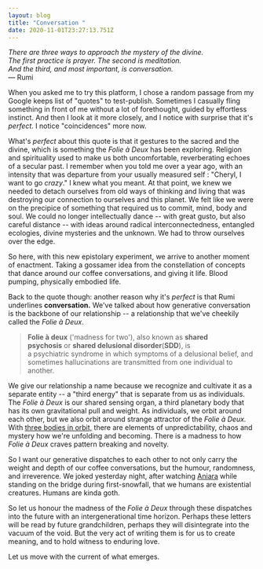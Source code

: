 ```yaml
---
layout: blog
title: "Conversation "
date: 2020-11-01T23:27:13.751Z
---
```

*There are three ways to approach the mystery of the divine.*\
*The first practice is prayer. The second is meditation.*\
*And the third, and most important, is conversation.*\
— Rumi

When you asked me to try this platform, I chose a random passage from my Google keeps list of "quotes" to test-publish. Sometimes I casually fling something in front of me without a lot of forethought, guided by effortless instinct. And then I look at it more closely, and I notice with surprise that it's *perfect*. I notice "coincidences" more now. 

What's *perfect* about this quote is that it gestures to the sacred and the divine, which is something the *Folie à Deux* has been exploring. Religion and spirituality used to make us both uncomfortable, reverberating echoes of a secular past. I remember when you told me over a year ago, with an intensity that was departure from your usually measured self : "Cheryl, I want to go *crazy*." I knew what you meant. At that point, we knew we needed to detach ourselves from old ways of thinking and living that was destroying our connection to ourselves and this planet. We felt like we were on the precipice of something that required us to commit, mind, body and soul. We could no longer intellectually dance -- with great gusto, but also careful distance -- with ideas around radical interconnectedness, entangled ecologies, divine mysteries and the unknown. We had to throw ourselves over the edge. 

So here, with this new epistolary experiment, we arrive to another moment of enactment. Taking a gossamer idea from the constellation of concepts that dance around our coffee conversations, and giving it life. Blood pumping, physically embodied life. 

Back to the quote though: another reason why it's *perfect* is that Rumi underlines **conversation.** We've talked about how generative conversation is the backbone of our relationship -- a relationship that we've cheekily called the *Folie à Deux*. 

> **Folie à deux** ('madness for two'), also known as **shared psychosis**[](https://en.wikipedia.org/wiki/Folie_%C3%A0_deux#cite_note-2) or **shared delusional disorder**(**SDD**), is a psychiatric syndrome in which symptoms of a delusional belief, and sometimes hallucinations are transmitted from one individual to another.[](https://en.wikipedia.org/wiki/Folie_%C3%A0_deux#cite_note-eastman-5)

We give our relationship a name because we recognize and cultivate it as a separate entity -- a "third energy" that is separate from us as individuals. The *Folie à Deux* is our shared sensing organ, a third planetary body that has its own gravitational pull and weight. As individuals, we orbit around each other, but we also orbit around strange attractor of the *Folie à Deux.* With [three bodies in orbit,](<[three body problem](https://en.wikipedia.org/wiki/Three-body_problem)>) there are elements of unpredictability, chaos and mystery how we're unfolding and becoming. There is a madness to how *Folie à Deux* craves pattern breaking and novelty.  

So I want our generative dispatches to each other to not only carry the weight and depth of our coffee conversations, but the humour, randomness, and irreverence. We joked yesterday night, after watching [Aniara](https://en.wikipedia.org/wiki/Aniara_(film)) while standing on the bridge during first-snowfall, that we humans are existential creatures. Humans are kinda goth. 

So let us honour the madness of the *Folie à Deux* through these dispatches into the future with an intergenerational time horizon. Perhaps these letters will be read by future grandchildren, perhaps they will disintegrate into the vacuum of the void. But the very act of writing them is for us to create meaning, and to hold witness to enduring love. 

Let us move with the current of what emerges.